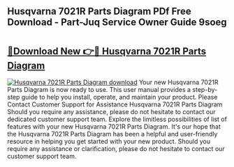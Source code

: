 ## Husqvarna 7021R Parts Diagram PDf Free Download - Part-Juq Service Owner Guide 9soeg

# <h2><a href="http://dfm8xu.blite.top/?on=Husqvarna+7021R+Parts+Diagram">🔗Download New 👉🔴 Husqvarna 7021R Parts Diagram</a></h2>

[![Husqvarna 7021R Parts Diagram download](https://i.imgur.com/lujVjoI.png)](http://dfm8xu.blite.top/?on=Husqvarna+7021R+Parts+Diagram)
Your new Husqvarna 7021R Parts Diagram is now ready to use. This user manual provides a step-by-step guide to help you install, operate, and maintain your product. Please Contact Customer Support for Assistance Husqvarna 7021R Parts Diagram Should you require any assistance, please do not hesitate to contact our dedicated customer support team. Explore the limitless possibilities of list of features with your new Husqvarna 7021R Parts Diagram. It's our hope that the Husqvarna 7021R Parts Diagram has been a helpful and user-friendly resource in helping you get started with your new product. Should you require any assistance or clarification, please do not hesitate to contact our customer support team.
